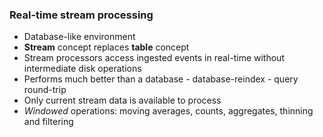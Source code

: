 ### Real-time stream processing 

* Database-like environment
 * **Stream** concept replaces **table** concept
* Stream processors access ingested events in real-time without intermediate disk operations
 * Performs much better than a database - database-reindex - query round-trip
 * Only current stream data is available to process 
 * *Windowed* operations: moving averages, counts, aggregates, thinning and filtering

